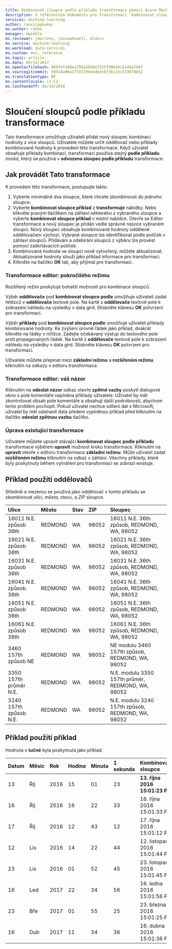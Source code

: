 ```yaml
---
title: Kombinovat sloupce podle příkladu transformace pomocí Azure Machine Learning Workbench
description: V referenčním dokumentu pro transformaci 'kombinovat sloupce podle příkladu.
services: machine-learning
author: ranvijaykumar
ms.author: ranku
manager: mwinkle
ms.reviewer: jmartens, jasonwhowell, mldocs
ms.service: machine-learning
ms.workload: data-services
ms.custom: mvc, reference
ms.topic: article
ms.date: 09/14/2017
ms.openlocfilehash: 469fefa48ea795a56b0e7525f99634c5149a780f
ms.sourcegitcommit: 59914a06e1f337399e4db3c6f3bc15c573079832
ms.translationtype: MT
ms.contentlocale: cs-CZ
ms.lasthandoff: 04/19/2018
---
```

# <a name="combine-columns-by-example-transformation"></a>Sloučení sloupců podle příkladu transformace
Tato transformace umožňuje uživateli přidat nový sloupec kombinací hodnoty z více sloupců. Uživatele můžete určit oddělovač nebo příklady kombinované hodnoty k provedení této transformace. Když uživatel obsahuje příklady kombinaci, transformaci používá stejný **podle příkladu** modul, který se používá v **odvozena sloupec podle příkladu** transformace.

## <a name="how-to-perform-this-transformation"></a>Jak provádět Tato transformace

K provedení této transformace, postupujte takto:
1. Vyberte minimálně dva sloupce, které chcete zkombinovat do jednoho sloupce. 
2. Vyberte **kombinovat sloupce příklad** z **transformuje** nabídky. Nebo klikněte pravým tlačítkem na záhlaví některého z vybraného sloupce a vyberte **kombinovat sloupce příklad** v místní nabídce. Otevře se Editor transformace a nový sloupec je přidán vedle správné nejvíce vybraném sloupci. Nový sloupec obsahuje kombinované hodnoty oddělené oddělovačem výchozí. Vybrané sloupce lze identifikovat podle políček v záhlaví sloupců. Přidávání a odebírání sloupců z výběru lze provést pomocí zaškrtávacích políček.
3. Kombinovaná hodnota ve sloupci nově vytvořený, můžete aktualizovat. Aktualizované hodnoty slouží jako příklad informace pro transformaci.
4. Klikněte na tlačítko **OK** tak, aby přijímal pro transformaci.

### <a name="transform-editor-advanced-mode"></a>Transformace editor: pokročilého režimu

Rozšířený režim poskytuje bohatší možnosti pro kombinace sloupců. 

Výběr **oddělovače** pod **kombinovat sloupce podle** umožňuje uživateli zadat řetězců v **oddělovače** textové pole. Na kartě z **oddělovače** textové pole k zobrazení náhledu na výsledky v data gird. Stiskněte klávesu **OK** potvrzení pro transformaci.

Výběr **příklady** pod **kombinovat sloupce podle** umožňuje uživateli příklady kombinované hodnoty. Ke zvýšení úrovně řádek jako příklad, dvakrát klikněte na řádky v mřížce. Zadejte očekávaný výstup do textového pole proti propagovaných řádek. Na kartě z **oddělovače** textové pole k zobrazení náhledu na výsledky v data gird. Stiskněte klávesu **OK** potvrzení pro transformaci. 

Uživatele můžete přepínat mezi **základní režimu** a **rozšířeném režimu** kliknutím na odkazy v editoru transformace.

### <a name="transform-editor-send-feedback"></a>Transformace editor: váš názor

Kliknutím na **odeslat názor** odkaz otevře **zpětné vazby** poskytl dialogové okno s pole komentáře naplněna příklady uživatele. Uživatel by měl zkontrolovat obsah pole komentáře a obsahují další podrobnosti, abychom tento problém pochopit. Pokud uživatel nechce sdílení dat s Microsoft, uživatel by měl odstranit data předem vyplněnou příklad před kliknutím na tlačítko **odeslat zpětnou vazbu** tlačítko. 

### <a name="editing-existing-transformation"></a>Úprava existující transformace

Uživatele můžete upravit stávající **kombinovat sloupec podle příkladu** transformace výběrem **upravit** možnost kroku transformace. Kliknutím na **upravit** otevře v editoru transformace **základní režimu**. Může uživatel zadat **rozšířeném režimu** kliknutím na odkaz v záhlaví. Všechny příklady, které byly poskytnuty během vytváření pro transformaci se zobrazí existuje.

## <a name="example-using-separators"></a>Příklad použití oddělovačů

Středník a mezerou se používá jako oddělovač v tomto příkladu se zkombinovat *ulici*, *města*, *stavu*, a *ZIP* sloupce.

|Ulice|Město|Stav|ZIP|Sloupec|
|:----|:----|:----|:----|:----|
|16011 N.E. způsob 36th|REDMOND|WA|98052|16011 N.E. 36th způsob, REDMOND, WA, 98052|
|16021 N.E. způsob 36th|REDMOND|WA|98052|16021 N.E. 36th způsob, REDMOND, WA, 98052|
|16031 N.E. způsob 36th|REDMOND|WA|98052|16031 N.E. 36th způsob, REDMOND, WA, 98052|
|16041 N.E. způsob 36th|REDMOND|WA|98052|16041 N.E. 36th způsob, REDMOND, WA, 98052|
|16051 N.E. způsob 36th|REDMOND|WA|98052|16051 N.E. 36th způsob, REDMOND, WA, 98052|
|16061 N.E. způsob 36th|REDMOND|WA|98052|16061 N.E. 36th způsob, REDMOND, WA, 98052|
|3460 157th způsob NE|REDMOND|WA|98052|NE modulu 3460 157th způsob, REDMOND, WA, 98052|
|3350 157th průměr N.E.|REDMOND|WA|98052|N.E. modulu 3350 157th průměr, REDMOND, WA, 98052|
|3240 157th způsob N.E.|REDMOND|WA|98052|N.E. modulu 3240 157th způsob, REDMOND, WA, 98052|

## <a name="example-using-by-example"></a>Příklad použití příklad

Hodnota v **tučné** byla poskytnuta jako příklad.

|Datum|Měsíc|Rok|Hodina|Minuta|1 sekunda|Kombinovaná sloupce|
|:----|:----|:----|:----|:----|:----|:----|
|13|Říj|2016|15|01|23|**13. října 2016 15:01:23 PDT**|
|16|Říj|2016|16|22|33|16. října 2016 15:01:33 PDT|
|17|Říj|2016|12|43|12|17. října 2016 15:01:12 PDT|
|12|Lis|2016|14|22|44|12. listopadu 2016 15:01:44 PDT|
|23|Lis|2016|01|52|45|23. listopadu 2016 15:01:45 PDT|
|16|Led|2017|22|34|56|16. ledna 2016 15:01:56 PDT|
|23|Bře|2017|01|55|25|23. března 2016 15:01:25 PDT|
|16|Dub|2017|11|34|36|16. dubna 2016 15:01:36 PDT|

